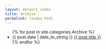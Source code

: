 ```yaml
---
layout: default_index
title: Archive
permalink: /index.html
---
```


<ul>
	{% for post in site.categories.Archive %}
	<li>
		{{ post.date | date_to_string }} <a href="{{ post.url }}">{{ post.title }}</a >
	</li>
	{% endfor %}
<ul>
    <!--
    {% for category in site.categories %}
    <li><a href="/categories/{{ category | first }}/" title="view all
posts">{{ category | first }} {{ category | last | size }}</a>
    </li>
    {% endfor %}
-->
</ul>
</ul>
